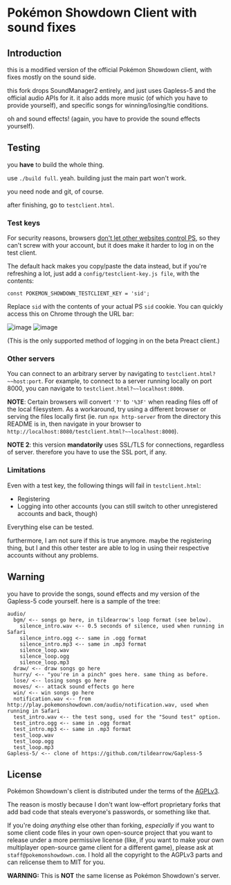 # Pokémon Showdown Client with sound fixes

## Introduction

this is a modified version of the official Pokémon Showdown client, with fixes mostly on the sound side.

this fork drops SoundManager2 entirely, and just uses Gapless-5 and the official audio APIs for it.
it also adds more music (of which you have to provide yourself), and specific songs for winning/losing/tie conditions.

oh and sound effects! (again, you have to provide the sound effects yourself).

## Testing

you **have** to build the whole thing.

use `./build full`. yeah. building just the main part won't work.

you need node and git, of course.

after finishing, go to `testclient.html`.

### Test keys

For security reasons, browsers [don't let other websites control PS][5], so
they can't screw with your account, but it does make it harder to log in on
the test client.

The default hack makes you copy/paste the data instead, but if you're
refreshing a lot, just add a `config/testclient-key.js file`, with the
contents:

    const POKEMON_SHOWDOWN_TESTCLIENT_KEY = 'sid';

Replace `sid` with the contents of your actual PS `sid` cookie. You can quickly
access this on Chrome through the URL bar:

![image](https://user-images.githubusercontent.com/551184/53414680-def43480-3994-11e9-89d0-c06098c23fa0.png)
![image](https://user-images.githubusercontent.com/551184/53414760-119e2d00-3995-11e9-80f8-ecd17467310a.png)

(This is the only supported method of logging in on the beta Preact client.)

  [5]: https://developer.mozilla.org/en-US/docs/Web/HTTP/CORS

### Other servers

You can connect to an arbitrary server by navigating to
`testclient.html?~~host:port`. For example, to connect to a server running
locally on port 8000, you can navigate to `testclient.html?~~localhost:8000`.

**NOTE**: Certain browsers will convert `'?'` to `'%3F'` when reading files off
of the local filesystem. As a workaround, try using a different browser or
serving the files locally first (ie. run `npx http-server` from the
directory this README is in, then navigate in your browser to
`http://localhost:8080/testclient.html?~~localhost:8000`).

**NOTE 2**: this version **mandatorily** uses SSL/TLS for connections, regardless of server. therefore you have to use the SSL port, if any.

### Limitations

Even with a test key, the following things will fail in `testclient.html`:

+ Registering
+ Logging into other accounts (you can still switch to other unregistered
  accounts and back, though)

Everything else can be tested.

furthermore, I am not sure if this is true anymore. maybe the registering thing, but I and this other tester are able to log in using their respective accounts without any problems.

## Warning

you have to provide the songs, sound effects and my version of the Gapless-5 code yourself.
here is a sample of the tree:

```
audio/
  bgm/ <-- songs go here, in tildearrow's loop format (see below).
    silence_intro.wav <-- 0.5 seconds of silence, used when running in Safari
    silence_intro.ogg <-- same in .ogg format
    silence_intro.mp3 <-- same in .mp3 format
    silence_loop.wav
    silence_loop.ogg
    silence_loop.mp3
  draw/ <-- draw songs go here
  hurry/ <-- "you're in a pinch" goes here. same thing as before.
  lose/ <-- losing songs go here
  moves/ <-- attack sound effects go here
  win/ <-- win songs go here
  notification.wav <-- from http://play.pokemonshowdown.com/audio/notification.wav, used when running in Safari
  test_intro.wav <-- the test song, used for the "Sound test" option.
  test_intro.ogg <-- same in .ogg format
  test_intro.mp3 <-- same in .mp3 format
  test_loop.wav
  test_loop.ogg
  test_loop.mp3
Gapless-5/ <-- clone of https://github.com/tildearrow/Gapless-5
```

## License

Pokémon Showdown's client is distributed under the terms of the [AGPLv3][6].

The reason is mostly because I don't want low-effort proprietary forks that add bad code that steals everyone's passwords, or something like that.

If you're doing _anything_ else other than forking, _especially_ if you want to some client code files in your own open-source project that you want to release under a more permissive license (like, if you want to make your own multiplayer open-source game client for a different game), please ask at `staff@pokemonshowdown.com`. I hold all the copyright to the AGPLv3 parts and can relicense them to MIT for you.

  [6]: http://www.gnu.org/licenses/agpl-3.0.html

**WARNING:** This is **NOT** the same license as Pokémon Showdown's server.
